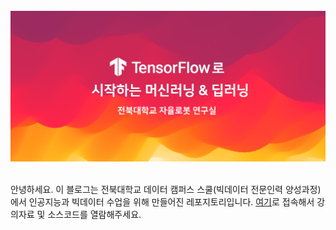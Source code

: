 <br>
<img src="https://github.com/gusdnd852/bigdata-lecture/blob/master/main.jpg?raw=true">
<br><br>


안녕하세요. 이 블로그는 전북대학교 데이터 캠퍼스 스쿨(빅데이터 전문인력 양성과정)
에서 인공지능과 빅데이터 수업을 위해 만들어진 레포지토리입니다. 
[여기](https://colab.research.google.com/github/gusdnd852/bigdata-lecture)로 접속해서
강의자료 및 소스코드를 열람해주세요.
<br><br>
 
